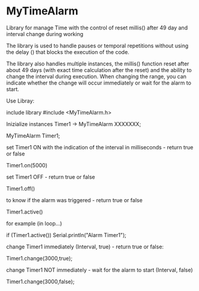 # MyTimeAlarm
Library for manage Time with the control of reset millis() after 49 day and interval change during working


The library is used to handle pauses or temporal repetitions without using the delay () that blocks the execution of the code.

The library also handles multiple instances, the millis() function reset after about 49 days (with exact time calculation after the reset) and the ability to change the interval during execution.
When changing the range, you can indicate whether the change will occur immediately or wait for the alarm to start.


Use Libray:

include library
#include <MyTimeAlarm.h>


Inizialize instances Timer1 -> MyTimeAlarm XXXXXXX;

MyTimeAlarm Timer1;


set Timer1 ON with the indication of the interval in milliseconds - return true or false

Timer1.on(5000) 


set Timer1 OFF - return true or false

Timer1.off()


to know if the alarm was triggered - return true or false

Timer1.active()


for example (in loop...)

if (Timer1.active()) Serial.println("Alarm Timer1");


change Timer1 immediately (Interval, true) - return true or false:

Timer1.change(3000,true);


change Timer1 NOT immediately  - wait for the alarm to start (Interval, false)

Timer1.change(3000,false);
